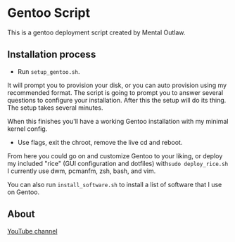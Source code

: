# Gentoo Script
This is a gentoo deployment script created by Mental Outlaw.

## Installation process
- Run `setup_gentoo.sh`.

It will prompt you to provision your disk, or you can auto provision using my recommended format.
The script is going to prompt you to answer several questions to configure your installation. After this the setup will do its thing. The setup takes several minutes.

When this finishes you'll have a working Gentoo installation with my minimal kernel config. 
- Use flags, exit the chroot, remove the live cd and reboot.

From here you could go on and customize Gentoo to your liking, or deploy my included "rice" (GUI configuration and dotfiles) with`sudo deploy_rice.sh` I currently  use dwm, pcmanfm, zsh, bash, and vim.

You can also run `install_software.sh` to install a list of software that I use on Gentoo.

## About
[YouTube channel](https://www.youtube.com/user/MentalOutlawStudios) 
